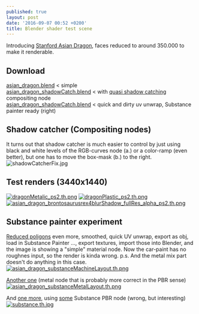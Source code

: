 ```yaml
---
published: true
layout: post
date: '2016-09-07 00:52 +0200'
title: Blender shader test scene
---
```

Introducing [Stanford Asian Dragon](http://graphics.stanford.edu/data/3Dscanrep/), faces reduced to around 350.000 to make it renderable.

## Download  
[asian_dragon.blend]({{site.baseurl}}/blends/asian_dragon_hires.blend.zip) < simple  
[asian_dragon_shadowCatch.blend]({{site.baseurl}}/blends/asian_dragon_hires_shadowCatch.blend.zip) < with [quasi shadow catching](https://cdn.scrot.moe/images/2016/09/09/quasiShadowCatcher.jpg) compositing node  
[asian_dragon_shadowCatch.blend]({{site.baseurl}}/blends/asian_dragon_Substance.blend.zip) < quick and dirty uv unwrap, Substance painter ready (right)

## Shadow catcher (Compositing nodes)
It turns out that shadow catcher is much easier to control by just using black and white levels of the RGB-curves node (a.) or a color-ramp (even better), but one has to move the box-mask (b.) to the right.
![shadowCatcherFix.jpg]({{site.baseurl}}/media/shadowCatcherFix.jpg)

## Test renders (3440x1440)
[![dragonMetalic_ps2.th.png](https://cdn.scrot.moe/images/2016/09/07/dragonMetalic_ps2.th.png)](https://cdn.scrot.moe/images/2016/09/07/dragonMetalic_ps2.png)
[![dragonPlastic_ps2.th.png](https://cdn.scrot.moe/images/2016/09/07/dragonPlastic_ps2.th.png)](https://cdn.scrot.moe/images/2016/09/07/dragonPlastic_ps2.png)
[![asian_dragon_brontosaurusrex4blurShadow_fullRes_alpha_ps2.th.png](https://cdn.scrot.moe/images/2016/09/11/asian_dragon_brontosaurusrex4blurShadow_fullRes_alpha_ps2.th.png)](https://cdn.scrot.moe/images/2016/09/11/asian_dragon_brontosaurusrex4blurShadow_fullRes_alpha_ps2.png)

## Substance painter experiment
[Reduced poligons](https://cdn.scrot.moe/images/2016/09/11/asian_dragon_substanceMachine3_ps1.png) even more, smoothed, quick UV unwrap, export as obj, load in Substance Painter ..., export textures, import those into Blender, and the image is showing a "simple" material node. Now the car-paint has no roughnes input, so the render is kinda wrong. p.s. And the metal mix part doesn't do anything in this case.  
[![asian_dragon_substanceMachineLayout.th.png](https://cdn.scrot.moe/images/2016/09/11/asian_dragon_substanceMachineLayout.th.png)](https://cdn.scrot.moe/images/2016/09/11/asian_dragon_substanceMachineLayout.png)  

[Another one](https://cdn.scrot.moe/images/2016/09/11/asian_dragon_substanceMetal_ps1.png) (metal node that is probably more correct in the PBR sense)  
[![asian_dragon_substanceMetalLayout.th.png](https://cdn.scrot.moe/images/2016/09/11/asian_dragon_substanceMetalLayout.th.png)](https://cdn.scrot.moe/images/2016/09/11/asian_dragon_substanceMetalLayout.png)

And [one more](https://cdn.scrot.moe/images/2016/09/11/asian_dragon_substanceMetal_2_ps1.png), using [some](http://www.blackhartfilms.com/blog/a-simple-pbr-shader-nodegroup-in-blender-3d) Substance PBR node (wrong, but interesting)  
[![substance.th.jpg](https://cdn.scrot.moe/images/2016/09/11/substance.th.jpg)](https://cdn.scrot.moe/images/2016/09/11/substance.jpg)
